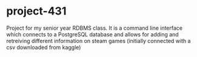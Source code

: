 # project-431
Project for my senior year RDBMS class. It is a command line interface which connects to a PostgreSQL database and allows for adding and retreiving different information on steam games (initially connected with a csv downloaded from kaggle) 
